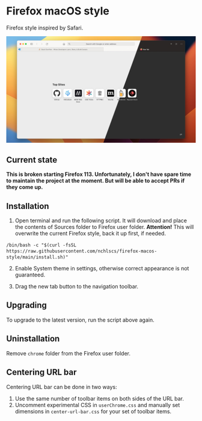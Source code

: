 # Firefox macOS style

Firefox style inspired by Safari.

![Preview](https://raw.githubusercontent.com/nchlscs/firefox-macos-style/main/Preview.jpg)

## Current state

**This is broken starting Firefox 113. Unfortunately, I don't have spare time to maintain the project at the moment. But will be able to accept PRs if they come up.**

## Installation

1. Open terminal and run the following script. It will download and place the contents of Sources folder to Firefox user folder. **Attention!** This will overwrite the current Firefox style, back it up first, if needed.

```
/bin/bash -c "$(curl -fsSL https://raw.githubusercontent.com/nchlscs/firefox-macos-style/main/install.sh)"
```

2. Enable System theme in settings, otherwise correct appearance is not guaranteed.

3. Drag the new tab button to the navigation toolbar.

## Upgrading

To upgrade to the latest version, run the script above again.

## Uninstallation

Remove `chrome` folder from the Firefox user folder.

## Centering URL bar

Centering URL bar can be done in two ways:

1. Use the same number of toolbar items on both sides of the URL bar.
1. Uncomment experimental CSS in `userChrome.css` and manually set dimensions in `center-url-bar.css` for your set of toolbar items.
